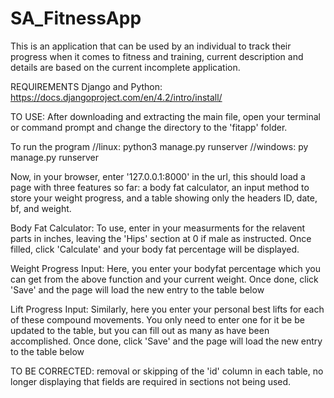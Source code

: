 # SA_FitnessApp
This is an application that can be used by an individual to track their progress when it comes to fitness and training, current description and details are based on the current incomplete application.

REQUIREMENTS
  Django and Python:
    https://docs.djangoproject.com/en/4.2/intro/install/

TO USE:
  After downloading and extracting the main file, open your terminal or command prompt and change the directory to the 'fitapp' folder.

  To run the program
   //linux: python3 manage.py runserver  //windows: py manage.py runserver

  Now, in your browser, enter '127.0.0.1:8000' in the url, this should load a page with three features so far: a body fat calculator, an input method to store your weight progress, and a table showing only the headers ID, date, bf, and weight.

  Body Fat Calculator: 
    To use, enter in your measurments for the relavent parts in inches, leaving the 'Hips' section at 0 if male as instructed.
    Once filled, click 'Calculate' and your body fat percentage will be displayed.
    

  Weight Progress Input: 
    Here, you enter your bodyfat percentage which you can get from the above function and your current weight. Once done, click 'Save' and the page will load the new entry to the table below

  Lift Progress Input:
    Similarly, here you enter your personal best lifts for each of these compound movements. You only need to enter one for it be be updated to the table, but you can fill out as many as have been accomplished. Once done, click 'Save' and the page will load the new entry to the table below


TO BE CORRECTED: removal or skipping of the 'id' column in each table, no longer displaying that fields are required in sections not being used.
